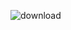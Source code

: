    ![download](https://user-images.githubusercontent.com/74011871/132097732-006fc7f4-4774-4ba7-b5c0-7923d47a1d78.gif)
